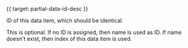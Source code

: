 {{ target: partial-data-id-desc }}

ID of this data item, which should be identical.

This is optional. If no ID is assigned, then name is used as ID. If name doesn't exist, then index of this data item is used. 